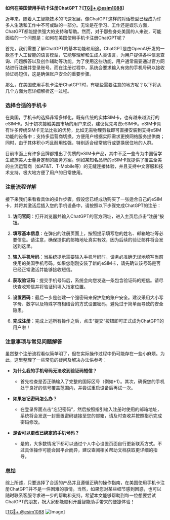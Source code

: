 **如何在美国使用手机卡注册ChatGPT？[[TG💪+ @esim1088](https://t.me/s/esim1088)]**

近年来，随着人工智能技术的飞速发展，像ChatGPT这样的对话模型已经成为许多人生活和工作中不可或缺的一部分。无论是在学习、工作还是娱乐方面，ChatGPT都能提供强大的支持和帮助。然而，对于那些身处美国的人来说，可能面临的一个问题是：如何在美国使用手机卡注册ChatGPT呢？

首先，我们需要了解ChatGPT的基本功能和用途。ChatGPT是由OpenAI开发的一款基于人工智能的语言模型，它能够理解和生成人类语言，为用户提供各种信息查询、问题解答以及创作辅助等功能。为了使用这些功能，用户通常需要通过官方网站进行注册并登录账号。而在注册过程中，系统会要求输入有效的手机号码以接收验证码短信，这是确保账户安全的重要步骤。

那么，在美国使用手机卡注册ChatGPT时，有哪些需要注意的地方呢？以下将从几个方面为您详细解析这一过程。

### 选择合适的手机卡

在美国，手机卡的选择非常多样化，既有传统的实体SIM卡，也有越来越流行的eSIM卡。对于初次接触美国市场的用户来说，建议优先考虑eSIM卡。eSIM卡具有许多传统SIM卡无法比拟的优势，比如无需物理剪裁即可直接安装到支持eSIM功能的设备中；支持多运营商切换，方便用户根据实际需求更换网络服务提供商；同时，由于其体积小巧且耐用性强，特别适合经常旅行或更换居住地的人群。

目前市面上有许多品牌都推出了优质的eSIM卡产品，其中不乏一些专为中国留学生或旅美人士量身定制的服务方案。例如某知名品牌的eSIM卡就提供了覆盖全美的主流运营商（如AT&T、T-Mobile等）的无缝连接体验，并且支持中文客服和技术支持，极大地方便了用户的日常使用。

### 注册流程详解

接下来我们来看看具体的操作步骤。假设您已经成功购买了一张适合自己的eSIM卡，并将其激活后插入您的手机设备中，请按照以下步骤完成ChatGPT的注册：

1. **访问官网**：打开浏览器并输入ChatGPT的官方网址，进入主页后点击“注册”按钮。
   
2. **填写基本信息**：在弹出的注册页面上，按照提示填写您的姓名、邮箱地址等必要信息。请注意，确保提供的邮箱地址真实有效，因为后续的验证邮件将会发送到这里。

3. **输入手机号码**：当系统提示需要输入手机号码时，请务必准确无误地填写当前使用的美国手机号码。如果您刚刚安装了新的eSIM卡，请先确认该号码是否已经正常激活并能够接收短信。

4. **获取验证码**：提交手机号码后，系统会向您发送一条包含验证码的短信。请尽快查收短信并将验证码填入指定位置。

5. **设置密码**：最后一步是创建一个强密码来保护您的账户安全。建议采用大小写字母、数字以及特殊字符相结合的方式设置密码，避免过于简单而导致的安全隐患。

6. **完成注册**：完成上述所有操作之后，点击“提交”按钮即可正式成为ChatGPT的用户啦！

### 注意事项与常见问题解答

虽然整个注册流程看似简单明了，但在实际操作过程中仍可能存在一些小麻烦。为此，这里整理了一些常见的疑问及解决办法供参考：

- **为什么我的手机号码无法收到验证码短信？**
   - 首先检查是否正确输入了完整的国际区号（例如+1）。其次，确保您的手机处于良好的信号覆盖范围内，并尝试重启设备后再试一次。
   
- **如果忘记密码怎么办？**
   - 在登录界面点击“忘记密码”，然后按照指引输入注册时使用的邮箱地址，系统将会发送一封重置密码链接至您的邮箱，请及时查收并按照指示完成密码修改。

- **是否可以更改已绑定的手机号码？**
   - 是的，大多数情况下都可以通过个人中心设置页面自行更新联系方式。不过具体操作可能会因平台而异，建议查阅相关帮助文档获取更详细的指导。

### 总结

综上所述，只要选择了合适的产品并且遵循正确的操作指南，在美国使用手机卡注册ChatGPT并不是一件困难的事情。当然，如果您对某些细节感到困惑，也可以随时联系客服寻求进一步的帮助和支持。希望本文能够帮助到每一位想要尝试ChatGPT的朋友，祝大家都能顺利开启智能助手带来的便捷体验！

[[TG💪+ @esim1088](https://t.me/s/esim1088) ![Image](https://i.postimg.cc/4NQfJmqS/Snipaste-2025-05-13-00-14-12.png)]